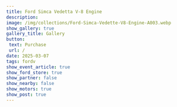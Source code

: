 ```yaml
---
title: Ford Simca Vedetta V-8 Engine
description: 
image: /img/collections/Ford-Simca-Vedette-V8-Engine-A003.webp
show_gallery: true
gallery_title: Gallery
button: 
 text: Purchase
 url: /
date: 2025-03-07
tags: fordv
show_event_article: true
show_ford_store: true
show_partner: false
show_nearby: false
show_motors: true
show_post: true
---
```


